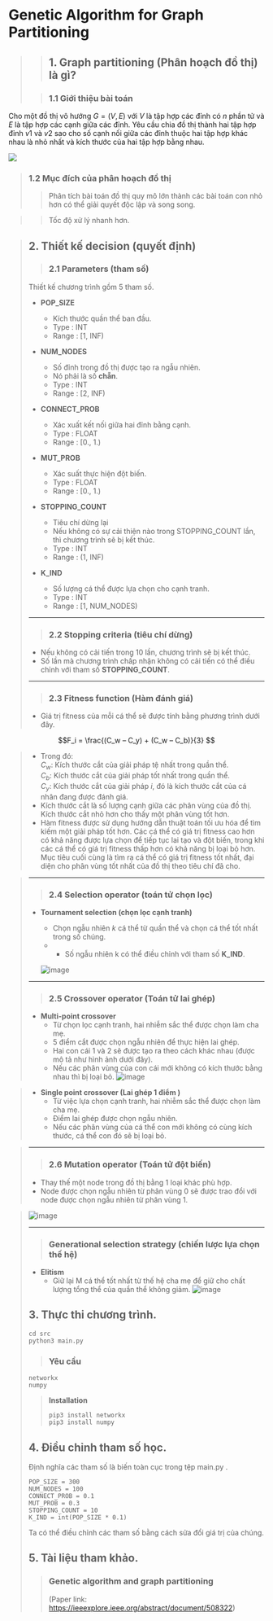 # Genetic Algorithm for Graph Partitioning

>> ## **1. Graph partitioning (Phân hoạch đồ thị) là gì?**
> 
>> ### **1.1 Giới thiệu bài toán**

Cho một đồ thị vô hướng $G = (V, E)$ với $V$ là tập hợp các đỉnh có $n$ phần tử và $E$ là tập hợp các cạnh giữa các đỉnh. Yêu cầu chia đồ thị thành hai tập hợp đỉnh $v1$ và $v2$ sao cho số cạnh nối giữa các đỉnh thuộc hai tập hợp khác nhau là nhỏ nhất và kích thước của hai tập hợp bằng nhau.

![](https://i.ibb.co/sPVJWcF/graph-partitioning.png)

> ### **1.2 Mục đích của phân hoạch đồ thị**
>> Phân tích bài toán đồ thị quy mô lớn thành các bài toán con nhỏ hơn có thể giải quyết độc lập và song song.

>> Tốc độ xử lý nhanh hơn. 

>
> ## **2. Thiết kế decision (quyết định)**
>> ### 2.1 Parameters (tham số)
> Thiết kế chương trình gồm 5 tham số.
> 
> * **POP_SIZE**
>     * Kích thước quần thể ban đầu.
>     * Type : INT
>     * Range : [1, INF)
>     
> * **NUM_NODES**
>     * Số đỉnh trong đồ thị được tạo ra ngẫu nhiên.
>     * Nó phải là số **chẵn**.
>     * Type : INT
>     * Range : [2, INF)
>
> * **CONNECT_PROB**
>     * Xác xuất kết nối giữa hai đỉnh bằng cạnh.
>     * Type : FLOAT
>     * Range : [0., 1.)
>     
> * **MUT_PROB**
>     * Xác suất thực hiện đột biến.
>     * Type : FLOAT
>     * Range : [0., 1.)
>     
> * **STOPPING_COUNT**
>     * Tiêu chí dừng lại
>     * Nếu không có sự cải thiện nào trong STOPPING_COUNT lần, thì chương trình sẽ bị kết thúc.
>     * Type : INT
>     * Range : (1, INF)
>
> * **K_IND**
>     * Số lượng cá thể được lựa chọn cho cạnh tranh.
>     * Type : INT
>     * Range : [1, NUM_NODES)
> -----    
>> ### 2.2 Stopping criteria (tiêu chí dừng)
> * Nếu không có cải tiến trong 10 lần, chương trình sẽ bị kết thúc.
> * Số lần mà chương trình chấp nhận không có cải tiến có thể điều chỉnh với tham số **STOPPING_COUNT**.
> -----
>> ### 2.3 Fitness function (Hàm đánh giá) 
> * Giá trị fitness của mỗi cá thể sẽ được tính bằng phương trình dưới đây.
> 

 $$F_i = \frac{(C_w – C_y) + (C_w – C_b)}{3}
$$
> * Trong đó:\
> $C_w$: Kích thước cắt của giải pháp tệ nhất trong quần thể.\
> $C_b$: Kích thước cắt của giải pháp tốt nhất trong quần thể.\
> $C_y$: Kích thước cắt của giải pháp $i$, đó là kích thước cắt của cá nhân đang được đánh giá.
> * Kích thước cắt là số lượng cạnh giữa các phân vùng của đồ thị. Kích thước cắt nhỏ hơn cho thấy một phân vùng tốt hơn.
> * Hàm fitness được sử dụng hướng dẫn thuật toán tối ưu hóa để tìm kiếm một giải pháp tốt hơn. Các cá thể có giá trị fitness cao hơn có khả năng được lựa chọn để tiếp tục lai tạo và đột biến, trong khi các cá thể có giá trị fitness thấp hơn có khả năng bị loại bỏ hơn. Mục tiêu cuối cùng là tìm ra cá thể có giá trị fitness tốt nhất, đại diện cho phân vùng tốt nhất của đồ thị theo tiêu chí đã cho.

> 
> -----
>> ### 2.4 Selection operator (toán tử chọn lọc)
> * **Tournament selection (chọn lọc cạnh tranh)**
>     * Chọn ngẫu nhiên $k$ cá thể từ quần thể và chọn cá thể tốt nhất trong số chúng.
>     * -	Số ngẫu nhiên k có thể điều chỉnh với tham số **K_IND**.
>     
>     ![image](./images/tournament_selection.png)
>     
> -----
>> ### 2.5 Crossover operator (Toán tử lai ghép) 
> * **Multi-point crossover**
>   * Từ chọn lọc cạnh tranh, hai nhiễm sắc thể được chọn làm cha mẹ.
>   * 5 điểm cắt được chọn ngẫu nhiên để thực hiện lai ghép.
>   * Hai con cái 1 và 2 sẽ được tạo ra theo cách khác nhau (được mô tả như hình ảnh dưới đây).
>   * Nếu các phân vùng của con cái mới không có kích thước bằng nhau thì bị loại bỏ.
>     ![image](./images/multi_crossover.PNG)

>
> * **Single point crossover (Lai ghép 1 điểm )**
>   * Từ việc lựa chọn cạnh tranh, hai nhiễm sắc thể được chọn làm cha mẹ.
>   * Điểm lai ghép được chọn ngẫu nhiên.
>   * Nếu các phân vùng của cá thể con mới không có cùng kích thước, cá thể con đó sẽ bị loại bỏ.

>
> -----
>> ### 2.6 Mutation operator (Toán tử đột biến)
> *	Thay thế một node trong đồ thị bằng 1 loại khác phù hợp.
> *	Node được chọn ngẫu nhiên từ phân vùng 0 sẽ được trao đổi với node được chọn ngẫu nhiên từ phân vùng 1.

>![image](./images/mutation.png)
>
> -----
>> ### Generational selection strategy (chiến lược lựa chọn thế hệ)
> * **Elitism**
>     * Giữ lại M cá thể tốt nhất từ thế hệ cha mẹ để giữ cho chất lượng tổng thể của quần thể không giảm.
>     ![image](./images/elitism.PNG)
>     
> ## **3. Thực thi chương trình**.
> ```
> cd src
> python3 main.py
> ```
>> ### Yêu cầu
> ```
> networkx
> numpy
> ```
>> **Installation**
>> ```
>> pip3 install networkx
>> pip3 install numpy
>> ```
> ## **4. Điều chỉnh tham số học**.
> Định nghĩa các tham số là biến toàn cục trong tệp main.py .
> ```
> POP_SIZE = 300 
> NUM_NODES = 100
> CONNECT_PROB = 0.1
> MUT_PROB = 0.3
> STOPPING_COUNT = 10
> K_IND = int(POP_SIZE * 0.1)
> ```
> Ta có thể điều chỉnh các tham số bằng cách sửa đổi giá trị của chúng.
> 
> ## **5. Tài liệu tham khảo**.
>> ### Genetic algorithm and graph partitioning
>> (Paper link: https://ieeexplore.ieee.org/abstract/document/508322)

> 
